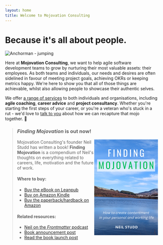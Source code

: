 ```yaml
---
layout: home
title: Welcome to Mojovation Consulting
---
```


# Because it's all about people.

![Anchorman - jumping](/assets/img/anchorman.gif)

Here at **Mojovation Consulting**, we want to help agile software development teams to grow by nurturing their most valuable assets: their employees. As both teams and individuals, our needs and desires are often sidelined in favour of meeting project goals, achieving OKRs or keeping metrics happy. We're here to show you that all of those things are achievable, whilst also allowing people to showcase their authentic selves.

We offer [a range of services](/services) to both individuals and organisations, including **agile coaching**, **career advice** and **project consultancy**. Whether you're starting the first steps of your career, or you're a veteran who's stuck in a rut - we'd love to [talk to you](/contact) about how we can recapture that mojo together. 🚀

> ### _Finding Mojovation_ is out now!  
> <img src="/assets/img/title_page_thumb.png" alt="Finding Mojovation" align="right">
> Mojovation Consulting's founder Neil Studd has written a book! <strong>Finding Mojovation</strong> is a compendium of Neil's thoughts on everything related to careers, life, motivation and the future of work.
>
> #### Where to buy:
> * [Buy the eBook on Leanpub](https://leanpub.com/mojovation)
> * [Buy on Amazon Kindle](https://www.amazon.co.uk/Finding-Mojovation-create-contentment-personal/dp/B0CL2FN6CS/)
> * [Buy the paperback/hardback on Amazon](https://www.amazon.co.uk/Finding-Mojovation-create-contentment-personal/dp/B0CL2FN6CS/)
> 
> #### Related resources:
> * [Neil on the _Frontmatter_ podcast](https://youtu.be/AUyoy8dLdeY?si=4QbxNxuVAJNJs8pb)
> * [Book announcement post](/2023/09/29/finding-mojovation-launches.html)
> * [Read the book launch post](/2023/08/20/coming-soon-the-mojovation-book.html)
